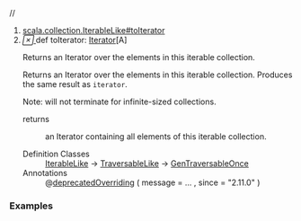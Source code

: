 //
<ol>
<li><a href="https://www.scala-lang.org/api/2.12.3/scala/collection/immutable/List.html#toIterator:Iterator[A]">scala.collection.IterableLike#toIterator</a></li>
<li name="scala.collection.IterableLike#toIterator" visbl="pub" class="indented0 " data-isabs="false" fullcomment="yes" group="Ungrouped"> <a id="toIterator:Iterator[A]"></a> <span class="permalink"> <a href="../../../scala/collection/immutable/List.html#toIterator:Iterator[A]" title="Permalink"> <i class="material-icons"></i> </a> </span> <span class="modifier_kind"> <span class="modifier"></span> <span class="kind">def</span> </span> <span class="symbol"> <span class="name">toIterator</span><span class="result">: <a href="../Iterator.html" class="extype" name="scala.collection.Iterator">Iterator</a>[<span class="extype" name="scala.collection.immutable.List.A">A</span>]</span> </span> <p class="shortcomment cmt">Returns an Iterator over the elements in this iterable collection.</p>
 <div class="fullcomment">
  <div class="comment cmt">
   <p>Returns an Iterator over the elements in this iterable collection. Produces the same result as <code>iterator</code>.</p>
   <p> Note: will not terminate for infinite-sized collections. </p>
  </div>
  <dl class="paramcmts block">
   <dt>
    returns
   </dt>
   <dd class="cmt">
    <p>an Iterator containing all elements of this iterable collection.</p>
   </dd>
  </dl>
  <dl class="attributes block"> 
   <dt>
    Definition Classes
   </dt>
   <dd>
    <a href="../IterableLike.html" class="extype" name="scala.collection.IterableLike">IterableLike</a> → 
    <a href="../TraversableLike.html" class="extype" name="scala.collection.TraversableLike">TraversableLike</a> → 
    <a href="../GenTraversableOnce.html" class="extype" name="scala.collection.GenTraversableOnce">GenTraversableOnce</a>
   </dd>
   <dt>
    Annotations
   </dt>
   <dd> 
    <span class="name">@<a href="../../deprecatedOverriding.html" class="extype" name="scala.deprecatedOverriding">deprecatedOverriding</a></span>
    <span class="args">(<span> message = <span class="defval" name="&quot;toIterator should stay consistent with iterator for all Iterables: override iterator instead.&quot;">...</span> </span>, <span> since = <span class="symbol">"2.11.0"</span> </span>)</span> 
   </dd>
  </dl>
 </div> </li>
        </ol>


### Examples



